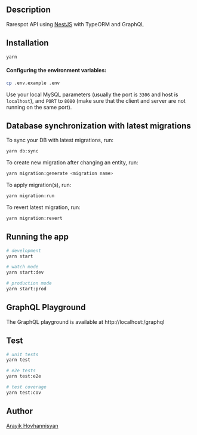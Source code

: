 ## Description

Rarespot API using [NestJS](https://github.com/nestjs/nest) with TypeORM and GraphQL

## Installation

```bash
yarn
```
#### Configuring the environment variables:
```bash
cp .env.example .env
```
Use your local MySQL parameters (usually the port is `3306` and host is `localhost`), and `PORT` to `8080` (make sure that the client and server are not running on the same port).

## Database synchronization with latest migrations
To sync your DB with latest migrations, run:

```bash
yarn db:sync
```
To create new migration after changing an entity, run:
```bash
yarn migration:generate <migration name>
```

To apply migration(s), run:
```bash
yarn migration:run
```

To revert latest migration, run:
```bash
yarn migration:revert
```

## Running the app

```bash
# development
yarn start

# watch mode
yarn start:dev

# production mode
yarn start:prod
```
## GraphQL Playground

The GraphQL playground is available at http://localhost:<PORT>/graphql

## Test

```bash
# unit tests
yarn test

# e2e tests
yarn test:e2e

# test coverage
yarn test:cov
```

## Author

[Arayik Hovhannisyan](https://github.com/arayik-99)
